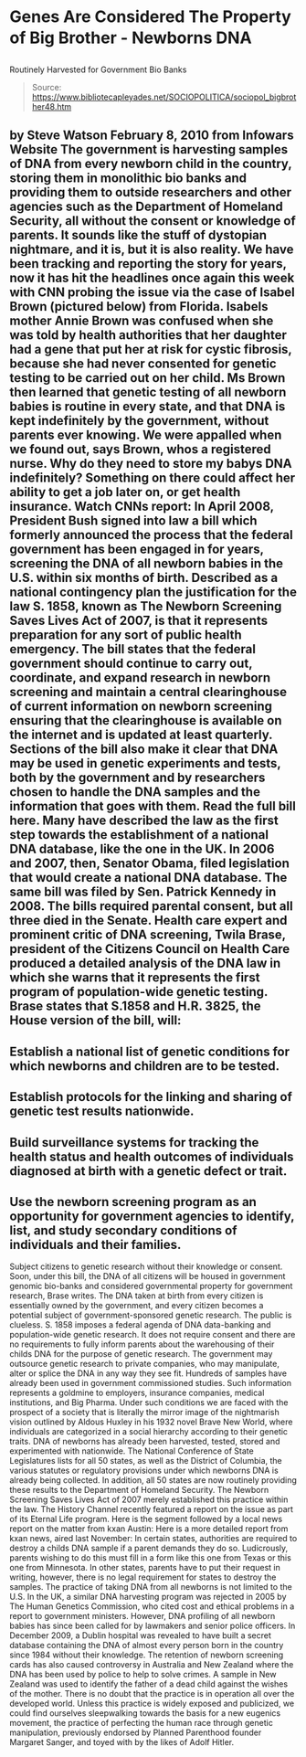 # Genes Are Considered The Property of Big Brother - Newborns DNA 
Routinely Harvested for Government Bio Banks

> Source: https://www.bibliotecapleyades.net/SOCIOPOLITICA/sociopol_bigbrother48.htm

by Steve Watson
February 8, 2010
from
Infowars Website
The government is harvesting samples of DNA from every
newborn child in the country, storing them in monolithic bio banks and
providing them to outside researchers and other agencies such as the
Department of Homeland Security, all without the consent or knowledge of
parents.
It sounds like the stuff of dystopian nightmare, and it is, but it is also
reality.
We have been tracking and reporting the story for years, now it
has hit the headlines once again this week with
CNN probing the issue via
the case of Isabel Brown (pictured below) from Florida.
Isabels mother Annie Brown was confused when she was told by health
authorities that her daughter had a gene that put her at risk for cystic
fibrosis, because she had never consented for genetic testing to be carried
out on her child.
Ms Brown then learned that genetic testing of all newborn babies is routine
in every state, and that DNA is kept indefinitely by the government, without
parents ever knowing.
We were appalled when we found out, says Brown, whos a registered nurse.
Why do they need to store my babys DNA indefinitely? Something on there
could affect her ability to get a job later on, or get health insurance.
Watch CNNs report:
In April 2008, President
Bush signed into law a bill which formerly
announced the process that the federal government has been engaged in for
years, screening the DNA of all newborn babies in the U.S. within six months
of birth.
Described as a national contingency plan the justification for the
law S.
1858, known as The Newborn Screening Saves Lives Act of 2007, is that it
represents preparation for any sort of public health emergency.
The bill states that the federal government should continue to carry out,
coordinate, and expand research in newborn screening and maintain a
central clearinghouse of current information on newborn screening
ensuring
that the clearinghouse is available on the internet and is updated at least
quarterly.
Sections of the bill also make it clear that DNA may be used in genetic
experiments and tests, both by the government and by researchers chosen to
handle the DNA samples and the information that goes with them.
Read the full bill
here.
Many have described the law as the first step towards the establishment of a
national DNA database, like the one in the UK.
In
2006 and
2007, then, Senator Obama, filed legislation that would create a
national DNA database. The same bill was filed by Sen. Patrick Kennedy
in
2008. The bills required parental consent, but all three died in the Senate.
Health care expert and prominent critic of DNA screening, Twila Brase,
president of the
Citizens Council on Health Care produced a
detailed
analysis of the DNA law in which she warns that it represents the
first program of population-wide genetic testing.
Brase states that S.1858 and H.R. 3825, the House version of the bill, will:
-
Establish a national list of genetic conditions for which newborns and
children are to be tested.
-
Establish protocols for the linking and sharing of genetic test results
nationwide.
-
Build surveillance systems for tracking the health status and health
outcomes of individuals diagnosed at birth with a genetic defect or trait.
-
Use the newborn screening program as an opportunity for government agencies
to identify, list, and study secondary conditions of individuals and their
families.
-
Subject citizens to genetic research without their knowledge or consent.
Soon, under this bill, the DNA of all citizens will be housed in government
genomic bio-banks and considered governmental property for government
research,
Brase writes.
The DNA taken at birth from every citizen is
essentially owned by the government, and every citizen becomes a potential
subject of government-sponsored genetic research.
The public is clueless. S. 1858 imposes a federal agenda of DNA data-banking
and population-wide genetic research. It does not require consent and there
are no requirements to fully inform parents about the warehousing of their
childs DNA for the purpose of genetic research.
The government may outsource genetic research to private companies, who may
manipulate, alter or splice the DNA in any way they see fit. Hundreds of
samples have already been used in government commissioned studies.
Such information represents a goldmine to employers, insurance companies,
medical institutions, and
Big Pharma.
Under such conditions we are faced with the prospect of a society that is
literally the mirror image of the nightmarish vision outlined by Aldous
Huxley in his 1932 novel
Brave New World, where individuals are categorized
in a social hierarchy according to their genetic traits.
DNA of newborns has already been harvested, tested, stored and experimented
with nationwide.
The
National Conference of State Legislatures lists for all 50 states, as
well as the District of Columbia, the various statutes or regulatory
provisions under which newborns DNA is already being collected.
In addition, all 50 states are now routinely providing these results to the
Department of Homeland Security.
The Newborn Screening Saves Lives Act of 2007 merely established this
practice within the law.
The History Channel recently featured a report on the issue as part of its
Eternal Life program. Here is the segment followed by a local news report on
the matter from kxan Austin:
Here is a more detailed report from
kxan news, aired last November:
In certain states, authorities are required to destroy a childs DNA sample
if a parent demands they do so. Ludicrously, parents wishing to do this must
fill in a form like this one
from Texas or this one
from Minnesota.
In other states, parents have to put their request in writing, however,
there is no legal requirement for states to destroy the samples.
The practice of taking DNA from all newborns is not limited to the U.S.
In the UK, a similar DNA harvesting program was
rejected in 2005 by The
Human Genetics Commission, who cited cost and ethical problems in a report
to government ministers.
However, DNA profiling of all newborn babies has since been called for by
lawmakers and senior police officers.
In December 2009,
a Dublin hospital was revealed to have built a secret
database containing the DNA of almost every person born in the country since
1984 without their knowledge.
The retention of newborn screening cards has also caused controversy in
Australia and New Zealand where the DNA has been used by police to help to
solve crimes. A sample in New Zealand was used to identify the father of a
dead child against the wishes of the mother.
There is no doubt that the practice is in operation all over the developed
world.
Unless this practice is widely exposed and publicized, we could find
ourselves sleepwalking towards the basis for a new eugenics movement, the
practice of perfecting the human race through genetic manipulation,
previously endorsed by
Planned Parenthood founder Margaret Sanger, and toyed
with by the likes of Adolf Hitler.
